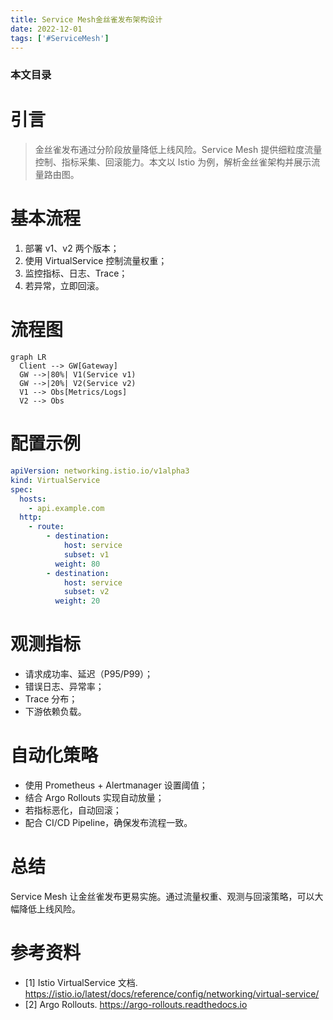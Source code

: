 ```yaml
---
title: Service Mesh金丝雀发布架构设计
date: 2022-12-01
tags: ['#ServiceMesh']
---
```


### 本文目录
<!-- toc -->

# 引言
> 金丝雀发布通过分阶段放量降低上线风险。Service Mesh 提供细粒度流量控制、指标采集、回滚能力。本文以 Istio 为例，解析金丝雀架构并展示流量路由图。

# 基本流程
1. 部署 v1、v2 两个版本；
2. 使用 VirtualService 控制流量权重；
3. 监控指标、日志、Trace；
4. 若异常，立即回滚。

# 流程图
```mermaid
graph LR
  Client --> GW[Gateway]
  GW -->|80%| V1(Service v1)
  GW -->|20%| V2(Service v2)
  V1 --> Obs[Metrics/Logs]
  V2 --> Obs
```

# 配置示例
```yaml
apiVersion: networking.istio.io/v1alpha3
kind: VirtualService
spec:
  hosts:
    - api.example.com
  http:
    - route:
        - destination:
            host: service
            subset: v1
          weight: 80
        - destination:
            host: service
            subset: v2
          weight: 20
```

# 观测指标
- 请求成功率、延迟（P95/P99）；
- 错误日志、异常率；
- Trace 分布；
- 下游依赖负载。

# 自动化策略
- 使用 Prometheus + Alertmanager 设置阈值；
- 结合 Argo Rollouts 实现自动放量；
- 若指标恶化，自动回滚；
- 配合 CI/CD Pipeline，确保发布流程一致。

# 总结
Service Mesh 让金丝雀发布更易实施。通过流量权重、观测与回滚策略，可以大幅降低上线风险。

# 参考资料
- [1] Istio VirtualService 文档. https://istio.io/latest/docs/reference/config/networking/virtual-service/
- [2] Argo Rollouts. https://argo-rollouts.readthedocs.io
